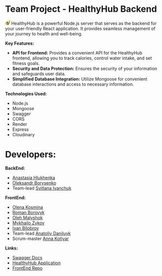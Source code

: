 # Team Project - HealthyHub Backend


![HealthyHub Logo](public/logo.png) HealthyHub is a powerful Node.js server that serves as the backend for your user-friendly React application. It provides seamless management of your journey to health and well-being.


**Key Features:**

- **API for Frontend:** Provides a convenient API for the HealthyHub frontend, allowing you to track calories, control water intake, and set fitness goals.
- **Security and Data Protection:** Ensures the security of your information and safeguards user data.
- **Simplified Database Integration:** Utilize Mongoose for convenient database interactions and access to necessary information.


**Technologies Used:**

- Node.js
- Mongoose
- Swagger
- CORS
- Render
- Express
- Cloudinary


# Developers:

**BackEnd:**
- [Anastasia Hlukhenka](https://github.com/Hlukhenka)
- [Oleksandr Borysenko](https://github.com/allborysenko)
- Team-lead [Svitlana Ivanchuk](https://github.com/Svitlana-Ivanchuk)

**FrontEnd:**
- [Olena Kosmina](https://github.com/KosminaOlena)
- [Roman Borovyk](https://github.com/BorovChe)
- [Oleh Malyshok](https://github.com/OlegMalyshok)
- [Mykhailo Zykov](https://github.com/Rhilim)
- [Ivan Bilobrov](https://github.com/ivanbilobrov07)
- Team-lead [Anatoliy Daniluyk](https://github.com/Ne1rem)
- Scrum-master [Anna Kotlyar](https://github.com/AnnaKotl)


**Links:**

- [Swagger Docs](https://food-diary-backend-kr1b.onrender.com/api-docs/)
- [HealthyHub Application](https://ne1rem.github.io/food_diary/)
- [FrontEnd Repo](https://github.com/Ne1rem/food_diary?tab=readme-ov-file)
